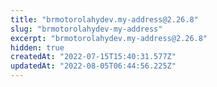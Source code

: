```yaml
---
title: "brmotorolahydev.my-address@2.26.8"
slug: "brmotorolahydev-my-address"
excerpt: "brmotorolahydev.my-address@2.26.8"
hidden: true
createdAt: "2022-07-15T15:40:31.577Z"
updatedAt: "2022-08-05T06:44:56.225Z"
---
```

